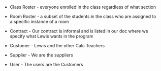   * Class Roster - everyone enrolled in the class regardless of what section
  * Room Roster  - a subset of the students in the class who are assigned to a specific instance of a room

  * Contract - Our contract is informal and is listed in our doc where we specify what Lewis wants in the program
  * Customer - Lewis and the other Calc Teachers
  * Supplier - We are the suppliers
  * User - The users are the Customers